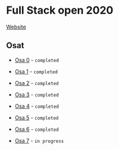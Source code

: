 # Full Stack open 2020
[Website](https://fullstackopen.com/)
## Osat ##
* [Osa 0](https://github.com/Viltska/fullstack-course/tree/master/Osa0) - `completed`

* [Osa 1](https://github.com/Viltska/fullstack-course/tree/master/Osa1) - `completed`

* [Osa 2](https://github.com/Viltska/fullstack-course/tree/master/Osa2) - `completed`

* [Osa 3](https://github.com/Viltska/fullstack-osa3) - `completed`

* [Osa 4](https://github.com/Viltska/fullstack-course/tree/master/Osa4) - `completed`

* [Osa 5](https://github.com/Viltska/fullstack-course/tree/master/Osa5) - `completed`

* [Osa 6](https://github.com/Viltska/fullstack-course/tree/master/Osa6) - `completed`

* [Osa 7](https://github.com/Viltska/fullstack-course/tree/master/Osa6) - `in progress`
